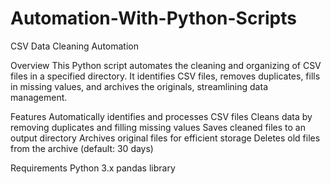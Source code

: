 # Automation-With-Python-Scripts
CSV Data Cleaning Automation

Overview
This Python script automates the cleaning and organizing of CSV files in a specified directory. It identifies CSV files, removes duplicates, fills in missing values, and archives the originals, streamlining data management.


Features
Automatically identifies and processes CSV files
Cleans data by removing duplicates and filling missing values
Saves cleaned files to an output directory
Archives original files for efficient storage
Deletes old files from the archive (default: 30 days)


Requirements
Python 3.x
pandas library
